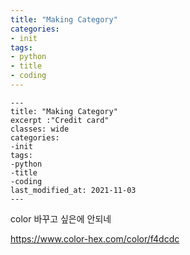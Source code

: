 ```yaml
---
title: "Making Category"
categories:
- init
tags:
- python
- title
- coding
---
```



    ---
    title: "Making Category"
    excerpt :"Credit card"
    classes: wide
    categories:
    -init
    tags:
    -python
    -title
    -coding
    last_modified_at: 2021-11-03
    ---

color 바꾸고 싶은에 안되네 

https://www.color-hex.com/color/f4dcdc
